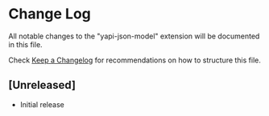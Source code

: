 # Change Log

All notable changes to the "yapi-json-model" extension will be documented in this file.

Check [Keep a Changelog](http://keepachangelog.com/) for recommendations on how to structure this file.

## [Unreleased]

- Initial release